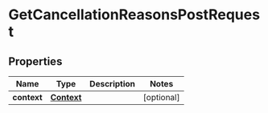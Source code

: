 

# GetCancellationReasonsPostRequest


## Properties

| Name | Type | Description | Notes |
|------------ | ------------- | ------------- | -------------|
|**context** | [**Context**](Context.md) |  |  [optional] |



